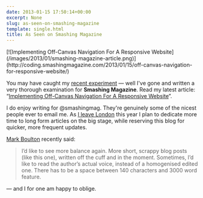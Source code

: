 ```yaml
---
date: 2013-01-15 17:50:14+00:00
excerpt: None
slug: as-seen-on-smashing-magazine
template: single.html
title: As Seen on Smashing Magazine
---
```



<p class="b-post__image">[![Implementing Off-Canvas Navigation For A Responsive Website](/images/2013/01/smashing-magazine-article.png)](http://coding.smashingmagazine.com/2013/01/15/off-canvas-navigation-for-responsive-website/)</p>

You may have caught my [recent experiment](/2012/12/22/a-responsive-off-canvas-menu-with-css-transforms-and-transitions/) — well I've gone and written a very thorough examination for **Smashing Magazine**. Read my latest article: “[Implementing Off-Canvas Navigation For A Responsive Website](http://coding.smashingmagazine.com/2013/01/15/off-canvas-navigation-for-responsive-website/)”.

I do enjoy writing for @smashingmag. They're genuinely some of the nicest people ever to email me. As [I leave London](/2012/12/30/a-new-beginning/) this year I plan to dedicate more time to long form articles on the big stage, while reserving this blog for quicker, more frequent updates.

[Mark Boulton](http://markboulton.co.uk/journal/shorterlongform) recently said:


<blockquote><p>I’d like to see more balance again. More short, scrappy blog posts (like this one), written off the cuff and in the moment. Sometimes, I’d like to read the author’s actual voice, instead of a homogenised edited one. There has to be a space between 140 characters and 3000 word feature.</p></blockquote>


— and I for one am happy to oblige.
